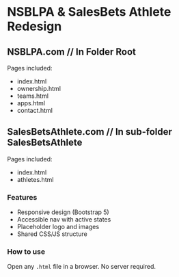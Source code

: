 # NSBLPA & SalesBets Athlete Redesign

## NSBLPA.com  // In Folder Root
Pages included:
- index.html
- ownership.html
- teams.html
- apps.html
- contact.html

## SalesBetsAthlete.com  // In sub-folder SalesBetsAthlete
Pages included:
- index.html
- athletes.html

### Features
- Responsive design (Bootstrap 5)
- Accessible nav with active states
- Placeholder logo and images
- Shared CSS/JS structure

### How to use
Open any `.html` file in a browser. No server required.
